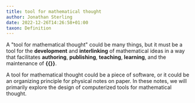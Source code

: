 ```yaml
---
title: tool for mathematical thought
author: Jonathan Sterling
date: 2022-12-26T14:26:58+01:00
taxon: Definition
---
```


A "tool for mathematical thought" could be many things, but it must be a tool for the **development** and **interlinking** of mathematical ideas in a way that facilitates **authoring**, **publishing**, **teaching**, **learning**, and the maintenance of **{{<cref tfmt-0003>}}**.

A tool for mathematical thought could be a piece of software, or it could be an organizing principle for physical notes on paper. In these notes, we will primarily explore the design of computerized tools for mathematical thought.
